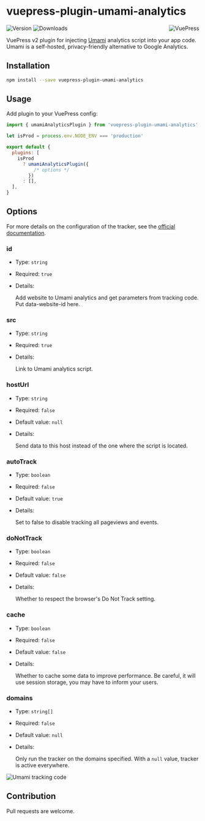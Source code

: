 # vuepress-plugin-umami-analytics

<img src="https://avatars.githubusercontent.com/u/48539483?s=100" align="right" alt="VuePress" />

![Version](https://img.shields.io/npm/v/vuepress-plugin-umami-analytics.svg)
![Downloads](https://img.shields.io/npm/dm/vuepress-plugin-umami-analytics.svg)

VuePress v2 plugin for injecting [Umami](https://umami.is) analytics script into your app code. Umami is a self-hosted, privacy-friendly alternative to Google Analytics.

## Installation

```sh
npm install --save vuepress-plugin-umami-analytics
```

## Usage

Add plugin to your VuePress config:

```js
import { umamiAnalyticsPlugin } from 'vuepress-plugin-umami-analytics'

let isProd = process.env.NODE_ENV === 'production'

export default {
  plugins: [
    isProd
      ? umamiAnalyticsPlugin({
          /* options */
        })
      : [],
  ],
}
```

## Options

For more details on the configuration of the tracker, see the [official documentation](https://umami.is/docs/tracker-configuration).

### id

- Type: `string`

- Required: `true`

- Details:

  Add website to Umami analytics and get parameters from tracking code. Put data-website-id here.

### src

- Type: `string`

- Required: `true`

- Details:

  Link to Umami analytics script.

### hostUrl

- Type: `string`

- Required: `false`

- Default value: `null`

- Details:

  Send data to this host instead of the one where the script is located.

### autoTrack

- Type: `boolean`

- Required: `false`

- Default value: `true`

- Details:

  Set to false to disable tracking all pageviews and events.

### doNotTrack

- Type: `boolean`

- Required: `false`

- Default value: `false`

- Details:

  Whether to respect the browser's Do Not Track setting.

### cache

- Type: `boolean`

- Required: `false`

- Default value: `false`

- Details:

  Whether to cache some data to improve performance. Be careful, it will use session storage, you may have to inform your users.

### domains

- Type: `string[]`

- Required: `false`

- Default value: `null`

- Details:

  Only run the tracker on the domains specified. With a `null` value, tracker is active everywhere.

![Umami tracking code](https://user-images.githubusercontent.com/5698350/190417132-fcedc6cb-636d-4634-a682-837a6f56c797.png)

## Contribution

Pull requests are welcome.
